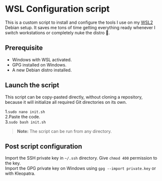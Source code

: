 # WSL Configuration script
This is a custom script to install and configure the tools I use on my [WSL2](https://learn.microsoft.com/fr-fr/windows/wsl/) Debian setup. It saves me tons of time getting everything ready whenever I switch workstations or completely nuke the distro 🗿. 

## Prerequisite
* Windows with WSL activated.
* GPG installed on Windows.
* A new Debian distro installed.

## Launch the script
This script can be copy-pasted directly, without cloning a repository, because it will initialize all required Git directories on its own.

1.`sudo nano init.sh`\
2.Paste the code.\
3.`sudo bash init.sh`

> **Note:** The script can be run from any directory.

## Post script configuration
Import the SSH private key in `~/.ssh` directory. Give `chmod 400` permission to the key.\
Import the GPG private key on Windows using  `gpg --import private.key` or with Kleopatra.
